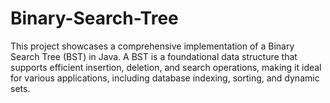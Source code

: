 # Binary-Search-Tree
This project showcases a comprehensive implementation of a Binary Search Tree (BST) in Java. A BST is a foundational data structure that supports efficient insertion, deletion, and search operations, making it ideal for various applications, including database indexing, sorting, and dynamic sets.

